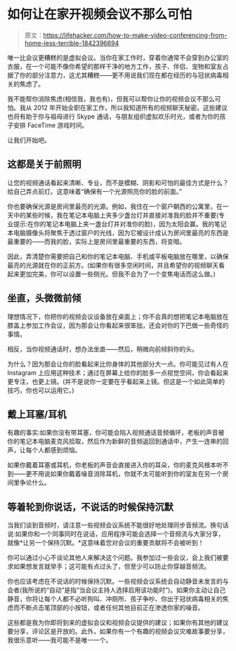 # 如何让在家开视频会议不那么可怕

> 原文：<https://lifehacker.com/how-to-make-video-conferencing-from-home-less-terrible-1842396694>

唯一比会议更糟糕的是虚拟会议。当你在家工作时，穿着你通常不会穿到办公室的衣服，在一个可能不像你希望的那样干净的地方工作，孩子、伴侣、宠物和室友占据了你的部分注意力，这尤其糟糕——更不用说我们现在都在经历的与冠状病毒相关的焦虑了。



我不能帮你消除焦虑(相信我，我也有)，但我可以帮你让你的视频会议不那么可怕。我从 2012 年开始全职在家工作，所以我知道所有的视频聊天秘密。这些建议也将有助于你与祖母进行 Skype 通话，与朋友组织虚拟欢乐时光，或者为你的孩子安排 FaceTime 游戏时间。

让我们开始吧。

## 这都是关于前照明

让您的视频通话看起来清晰、专业，而不是模糊、阴影和可怕的最佳方式是什么？给自己弄点前灯。这意味着“确保有一个光源照亮你的脸的前面。”

你也要确保光源是房间里最亮的光源。例如，我住在一个窗户朝西的公寓里，在一天中的某些时候，我在笔记本电脑上夹多少盏台灯并直接对准我的脸并不重要(专业提示:在你的笔记本电脑上夹一盏台灯并对准你的脸)，因为太阳会赢。我的笔记本电脑摄像头将聚焦于透过窗户的光线，因为它被设计成认为房间里最亮的东西是最重要的——而我的脸，实际上是房间里最重要的东西，将变暗。

因此，弄清楚你需要把自己和你的笔记本电脑、手机或平板电脑放在哪里，以确保最亮的光源就在你的正前方。(如果你有很多空闲时间，并且希望你的视频聊天看起来更加完美，你可以设置一些侧光。但我不会为了一个变焦电话而这么做。)

## 坐直，头微微前倾

理想情况下，你把你的视频会议设备放在桌面上；你不会真的想把笔记本电脑放在膝盖上参加工作会议，因为那会让你看起来很笨拙，还会对你的下巴做一些奇怪的事情。

相反，当你视频通话时，想办法坐直——然后，稍微向前倾斜你的头。

为什么？因为那会让你的脸看起来比你身体的其他部分大一点。你可能见过有人在 Instagram 上应用这种技术；通过在屏幕上给你的脸多一点视觉空间，你会看起来更专注，也更上镜。(并不是说你一定要在乎看起来上镜。但这是一个如此简单的技巧，你也可以运用它。)

## 戴上耳塞/耳机

有趣的事实:如果你没有带耳塞，你可能会陷入视频通话音频循环，老板的声音被你的笔记本电脑麦克风拾取，然后作为新鲜的音频返回到通话中，产生一连串的回声，让每个人都感到烦恼。

如果你戴着耳塞或耳机，你老板的声音会直接进入你的耳朵，你的麦克风根本听不到——更不用说如果你戴着噪音消除耳机，你就不太可能听到你的室友在另一个房间里争论什么。

## 等着轮到你说话，不说话的时候保持沉默

当我们谈到音频时，请注意一些视频会议系统不能很好地处理同步音频流。换句话说:如果你和一个同事同时在说话，应用程序可能会选择一个音频流与大家分享，就像*让另一个保持沉默。*这意味着您对会议的重要贡献将不会被听到！

你可以通过小心不谈论其他人来解决这个问题。我参加过一些会议，会上我们被要求如果想发言就举手；这可能有点过头了，但至少可以防止你穿越音频流。

你也应该考虑在不说话的时候保持沉默。一些视频会议系统会自动静音未发言的与会者(我所说的“自动”是指“当会议主持人选择启用该功能时”)。如果你主动让自己静音，你将让每个人都不必听狗叫、冲厕所、孩子争吵、你出于冠状病毒相关的焦虑而不断点击笔顶部的小按钮，或者任何其他目前正在渗透你家的噪音。

这些都是我为你即将到来的虚拟会议和视频会议提供的建议；如果你有其他的建议要分享，评论区是开放的。此外，如果你有一个有趣的视频会议灾难故事要分享，我很乐意听——我可能不是唯一一个。